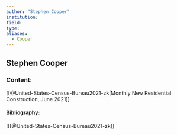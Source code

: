 ```yaml
---
author: "Stephen Cooper"
institution:
field:
type:
aliases:
  - Cooper
---
```


## Stephen Cooper

### Content:
[[@United-States-Census-Bureau2021-zk|Monthly New Residential Construction, June 2021]]

#### Bibliography:

![[@United-States-Census-Bureau2021-zk]]